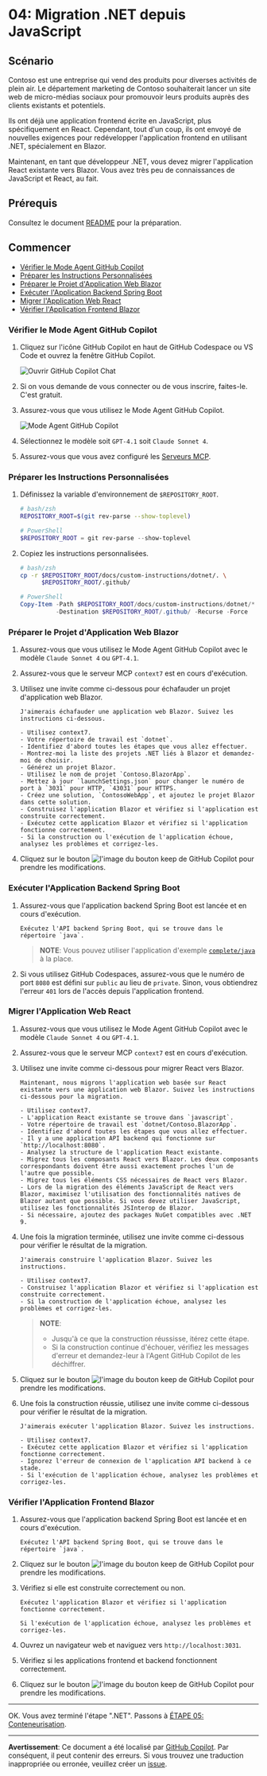 # 04: Migration .NET depuis JavaScript

## Scénario

Contoso est une entreprise qui vend des produits pour diverses activités de plein air. Le département marketing de Contoso souhaiterait lancer un site web de micro-médias sociaux pour promouvoir leurs produits auprès des clients existants et potentiels.

Ils ont déjà une application frontend écrite en JavaScript, plus spécifiquement en React. Cependant, tout d'un coup, ils ont envoyé de nouvelles exigences pour redévelopper l'application frontend en utilisant .NET, spécialement en Blazor.

Maintenant, en tant que développeur .NET, vous devez migrer l'application React existante vers Blazor. Vous avez très peu de connaissances de JavaScript et React, au fait.

## Prérequis

Consultez le document [README](../README.md) pour la préparation.

## Commencer

- [Vérifier le Mode Agent GitHub Copilot](#vérifier-le-mode-agent-github-copilot)
- [Préparer les Instructions Personnalisées](#préparer-les-instructions-personnalisées)
- [Préparer le Projet d'Application Web Blazor](#préparer-le-projet-dapplication-web-blazor)
- [Exécuter l'Application Backend Spring Boot](#exécuter-lapplication-backend-spring-boot)
- [Migrer l'Application Web React](#migrer-lapplication-web-react)
- [Vérifier l'Application Frontend Blazor](#vérifier-lapplication-frontend-blazor)

### Vérifier le Mode Agent GitHub Copilot

1. Cliquez sur l'icône GitHub Copilot en haut de GitHub Codespace ou VS Code et ouvrez la fenêtre GitHub Copilot.

   ![Ouvrir GitHub Copilot Chat](../../../docs/images/setup-02.png)

1. Si on vous demande de vous connecter ou de vous inscrire, faites-le. C'est gratuit.
1. Assurez-vous que vous utilisez le Mode Agent GitHub Copilot.

   ![Mode Agent GitHub Copilot](../../../docs/images/setup-03.png)

1. Sélectionnez le modèle soit `GPT-4.1` soit `Claude Sonnet 4`.
1. Assurez-vous que vous avez configuré les [Serveurs MCP](./00-setup.md#configurer-les-serveurs-mcp).

### Préparer les Instructions Personnalisées

1. Définissez la variable d'environnement de `$REPOSITORY_ROOT`.

   ```bash
   # bash/zsh
   REPOSITORY_ROOT=$(git rev-parse --show-toplevel)
   ```

   ```powershell
   # PowerShell
   $REPOSITORY_ROOT = git rev-parse --show-toplevel
   ```

1. Copiez les instructions personnalisées.

    ```bash
    # bash/zsh
    cp -r $REPOSITORY_ROOT/docs/custom-instructions/dotnet/. \
          $REPOSITORY_ROOT/.github/
    ```

    ```powershell
    # PowerShell
    Copy-Item -Path $REPOSITORY_ROOT/docs/custom-instructions/dotnet/* `
              -Destination $REPOSITORY_ROOT/.github/ -Recurse -Force
    ```

### Préparer le Projet d'Application Web Blazor

1. Assurez-vous que vous utilisez le Mode Agent GitHub Copilot avec le modèle `Claude Sonnet 4` ou `GPT-4.1`.
1. Assurez-vous que le serveur MCP `context7` est en cours d'exécution.
1. Utilisez une invite comme ci-dessous pour échafauder un projet d'application web Blazor.

    ```text
    J'aimerais échafauder une application web Blazor. Suivez les instructions ci-dessous.

    - Utilisez context7.
    - Votre répertoire de travail est `dotnet`.
    - Identifiez d'abord toutes les étapes que vous allez effectuer.
    - Montrez-moi la liste des projets .NET liés à Blazor et demandez-moi de choisir.
    - Générez un projet Blazor.
    - Utilisez le nom de projet `Contoso.BlazorApp`.
    - Mettez à jour `launchSettings.json` pour changer le numéro de port à `3031` pour HTTP, `43031` pour HTTPS.
    - Créez une solution, `ContosoWebApp`, et ajoutez le projet Blazor dans cette solution.
    - Construisez l'application Blazor et vérifiez si l'application est construite correctement.
    - Exécutez cette application Blazor et vérifiez si l'application fonctionne correctement.
    - Si la construction ou l'exécution de l'application échoue, analysez les problèmes et corrigez-les.
    ```

1. Cliquez sur le bouton ![l'image du bouton keep](https://img.shields.io/badge/keep-blue) de GitHub Copilot pour prendre les modifications.

### Exécuter l'Application Backend Spring Boot

1. Assurez-vous que l'application backend Spring Boot est lancée et en cours d'exécution.

    ```text
    Exécutez l'API backend Spring Boot, qui se trouve dans le répertoire `java`.
    ```

   > **NOTE**: Vous pouvez utiliser l'application d'exemple [`complete/java`](../complete/java/) à la place.

1. Si vous utilisez GitHub Codespaces, assurez-vous que le numéro de port `8080` est défini sur `public` au lieu de `private`. Sinon, vous obtiendrez l'erreur `401` lors de l'accès depuis l'application frontend.

### Migrer l'Application Web React

1. Assurez-vous que vous utilisez le Mode Agent GitHub Copilot avec le modèle `Claude Sonnet 4` ou `GPT-4.1`.
1. Assurez-vous que le serveur MCP `context7` est en cours d'exécution.
1. Utilisez une invite comme ci-dessous pour migrer React vers Blazor.

    ```text
    Maintenant, nous migrons l'application web basée sur React existante vers une application web Blazor. Suivez les instructions ci-dessous pour la migration.
    
    - Utilisez context7.
    - L'application React existante se trouve dans `javascript`.
    - Votre répertoire de travail est `dotnet/Contoso.BlazorApp`.
    - Identifiez d'abord toutes les étapes que vous allez effectuer.
    - Il y a une application API backend qui fonctionne sur `http://localhost:8080`.
    - Analysez la structure de l'application React existante.
    - Migrez tous les composants React vers Blazor. Les deux composants correspondants doivent être aussi exactement proches l'un de l'autre que possible.
    - Migrez tous les éléments CSS nécessaires de React vers Blazor.
    - Lors de la migration des éléments JavaScript de React vers Blazor, maximisez l'utilisation des fonctionnalités natives de Blazor autant que possible. Si vous devez utiliser JavaScript, utilisez les fonctionnalités JSInterop de Blazor.
    - Si nécessaire, ajoutez des packages NuGet compatibles avec .NET 9.
    ```

1. Une fois la migration terminée, utilisez une invite comme ci-dessous pour vérifier le résultat de la migration.

    ```text
    J'aimerais construire l'application Blazor. Suivez les instructions.

    - Utilisez context7.
    - Construisez l'application Blazor et vérifiez si l'application est construite correctement.
    - Si la construction de l'application échoue, analysez les problèmes et corrigez-les.
    ```

   > **NOTE**:
   >
   > - Jusqu'à ce que la construction réussisse, itérez cette étape.
   > - Si la construction continue d'échouer, vérifiez les messages d'erreur et demandez-leur à l'Agent GitHub Copilot de les déchiffrer.

1. Cliquez sur le bouton ![l'image du bouton keep](https://img.shields.io/badge/keep-blue) de GitHub Copilot pour prendre les modifications.
1. Une fois la construction réussie, utilisez une invite comme ci-dessous pour vérifier le résultat de la migration.

    ```text
    J'aimerais exécuter l'application Blazor. Suivez les instructions.

    - Utilisez context7.
    - Exécutez cette application Blazor et vérifiez si l'application fonctionne correctement.
    - Ignorez l'erreur de connexion de l'application API backend à ce stade.
    - Si l'exécution de l'application échoue, analysez les problèmes et corrigez-les.
    ```

### Vérifier l'Application Frontend Blazor

1. Assurez-vous que l'application backend Spring Boot est lancée et en cours d'exécution.

    ```text
    Exécutez l'API backend Spring Boot, qui se trouve dans le répertoire `java`.
    ```

1. Cliquez sur le bouton ![l'image du bouton keep](https://img.shields.io/badge/keep-blue) de GitHub Copilot pour prendre les modifications.
1. Vérifiez si elle est construite correctement ou non.

    ```text
    Exécutez l'application Blazor et vérifiez si l'application fonctionne correctement.

    Si l'exécution de l'application échoue, analysez les problèmes et corrigez-les.
    ```

1. Ouvrez un navigateur web et naviguez vers `http://localhost:3031`.
1. Vérifiez si les applications frontend et backend fonctionnent correctement.
1. Cliquez sur le bouton ![l'image du bouton keep](https://img.shields.io/badge/keep-blue) de GitHub Copilot pour prendre les modifications.

---

OK. Vous avez terminé l'étape ".NET". Passons à [ÉTAPE 05: Conteneurisation](./05-containerization.md).

---

**Avertissement**: Ce document a été localisé par [GitHub Copilot](https://docs.github.com/copilot/about-github-copilot/what-is-github-copilot). Par conséquent, il peut contenir des erreurs. Si vous trouvez une traduction inappropriée ou erronée, veuillez créer un [issue](https://github.com/microsoft/github-copilot-vibe-coding-workshop/issues/new).
